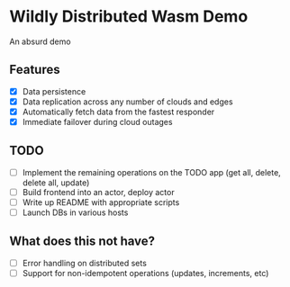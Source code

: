 # Wildly Distributed Wasm Demo

An absurd demo

## Features

- [x] Data persistence
- [x] Data replication across any number of clouds and edges
- [x] Automatically fetch data from the fastest responder
- [x] Immediate failover during cloud outages

## TODO

- [ ] Implement the remaining operations on the TODO app (get all, delete, delete all, update)
- [ ] Build frontend into an actor, deploy actor
- [ ] Write up README with appropriate scripts
- [ ] Launch DBs in various hosts

## What does this not have?

- [ ] Error handling on distributed sets
- [ ] Support for non-idempotent operations (updates, increments, etc)
